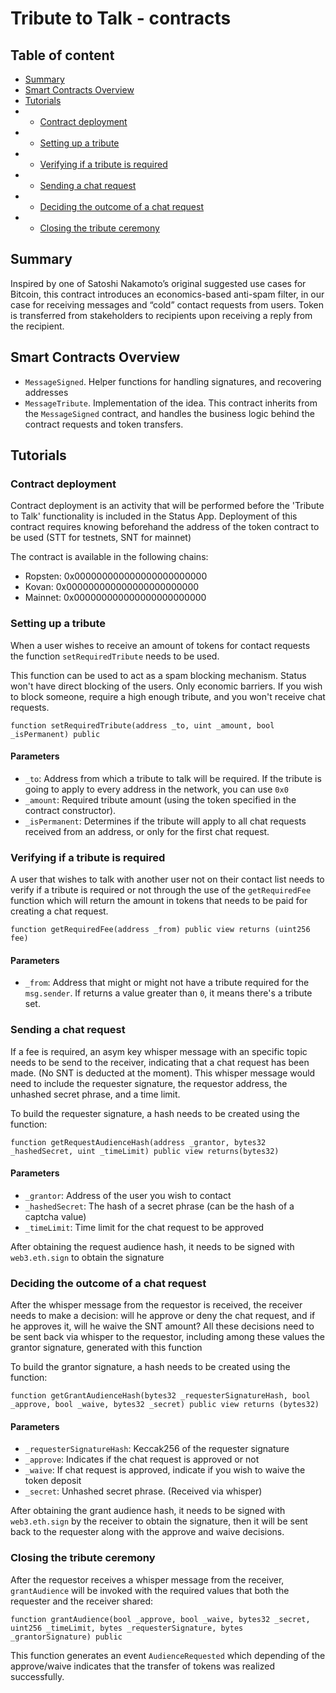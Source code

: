 # Tribute to Talk - contracts

## Table of content
- [Summary](#summary)
- [Smart Contracts Overview](#smart-contracts-overview)
- [Tutorials](#tutorials)
- - [Contract deployment](#contract-deployment)
- - [Setting up a tribute](#setting-up-a-tribute0)
- - [Verifying if a tribute is required](#verifying-if-a-tribute-is-required)
- - [Sending a chat request](#sending-a-chat-request)
- - [Deciding the outcome of a chat request](#deciding-the-outcome-of-a-chat-request)
- - [Closing the tribute ceremony](#closing-the-tribute-ceremony)

## Summary
Inspired by one of Satoshi Nakamoto’s original suggested use cases for Bitcoin, this contract introduces an economics-based anti-spam filter, in our case for receiving messages and “cold” contact requests from users. Token is transferred from stakeholders to recipients upon receiving a reply from the recipient.

## Smart Contracts Overview
- `MessageSigned`. Helper functions for handling signatures, and recovering addresses
- `MessageTribute`. Implementation of the idea. This contract inherits from the `MessageSigned` contract, and handles the business logic behind the contract requests and token transfers. 

## Tutorials

### Contract deployment
Contract deployment is an activity that will be performed before the 'Tribute to Talk' functionality is included in the Status App. Deployment of this contract requires knowing beforehand the address of the token contract to be used (STT for testnets, SNT for mainnet)

The contract is available in the following chains:
- Ropsten: 0x000000000000000000000000
- Kovan: 0x000000000000000000000000
- Mainnet: 0x000000000000000000000000

### Setting up a tribute

When a user wishes to receive an amount of tokens for contact requests the function `setRequiredTribute` needs to be used.


This function can be used to act as a spam blocking mechanism. Status won't have direct blocking of the users. Only economic barriers. If you wish to block someone, require a high enough tribute, and you won't receive chat requests. 

```
function setRequiredTribute(address _to, uint _amount, bool _isPermanent) public
```

#### Parameters 
- `_to`: Address from which a tribute to talk will be required. If the tribute is going to apply to every address in the network, you can use `0x0`
- `_amount`: Required tribute amount (using the token specified in the contract constructor).
- `_isPermanent`: Determines if the tribute will apply to all chat requests received from an address, or only for the first chat request.

### Verifying if a tribute is required
A user that wishes to talk with another user not on their contact list needs to verify if a tribute is required or not through the use of the `getRequiredFee` function which will return the amount in tokens that needs to be paid for creating a chat request.
```
function getRequiredFee(address _from) public view returns (uint256 fee) 
``` 
#### Parameters
- `_from`: Address that might or might not have a tribute required for the `msg.sender`. If returns a value greater than `0`, it means there's a tribute set.

### Sending a chat request
If a fee is required, an asym key whisper message with an specific topic needs to be send to the receiver, indicating that a chat request has been made. (No SNT is deducted at the moment). This whisper message would need to include the requester signature, the requestor address, the unhashed secret phrase, and a time limit.

To build the requester signature, a hash needs to be created using the function: 
```
function getRequestAudienceHash(address _grantor, bytes32 _hashedSecret, uint _timeLimit) public view returns(bytes32)
``` 
#### Parameters
- `_grantor`: Address of the user you wish to contact
- `_hashedSecret`: The hash of a secret phrase (can be the hash of a captcha value)
- `_timeLimit`: Time limit for the chat request to be approved

After obtaining the request audience hash, it needs to be signed with `web3.eth.sign` to obtain the signature

### Deciding the outcome of a chat request
After the whisper message from the requestor is received, the receiver needs to make a decision: will he approve or deny the chat request, and if he approves it, will he waive the SNT amount? All these decisions need to be sent back via whisper to the requestor, including among these values the grantor signature, generated with this function

To build the grantor signature, a hash needs to be created using the function: 
```
function getGrantAudienceHash(bytes32 _requesterSignatureHash, bool _approve, bool _waive, bytes32 _secret) public view returns (bytes32)
``` 
#### Parameters
- `_requesterSignatureHash`: Keccak256 of the requester signature
- `_approve`: Indicates if the chat request is approved or not
- `_waive`: If chat request is approved, indicate if you wish to waive the token deposit
- `_secret`: Unhashed secret phrase. (Received via whisper)

After obtaining the grant audience hash, it needs to be signed with `web3.eth.sign` by the receiver to obtain the signature, then it will be sent back to the requester along with the approve and waive decisions.

### Closing the tribute ceremony
After the requestor receives a whisper message from the receiver, `grantAudience` will be invoked with the required values that both the requester and the receiver shared:

```
function grantAudience(bool _approve, bool _waive, bytes32 _secret, uint256 _timeLimit, bytes _requesterSignature, bytes _grantorSignature) public
```

This function generates an event `AudienceRequested` which depending of the approve/waive indicates that the transfer of tokens was realized successfully.
